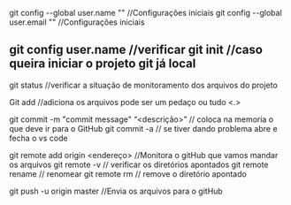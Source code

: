 git config --global user.name "<nome>" //Configurações iniciais
git config --global user.email "<email>" //Configurações iniciais

git config user.name //verificar
git init //caso queira iniciar o projeto git já local
---------------------------------------------------------------------

git status //verificar a situação de monitoramento dos arquivos do projeto

Git add //adiciona os arquivos pode ser um pedaço <nome> ou tudo <.>

git commit -m "commit message" “<descrição>” // coloca na memoria o que deve ir para o GitHub
git commit -a // se tiver dando problema abre e fecha o vs code

git remote add origin <endereço> //Monitora o gitHub que vamos mandar os arquivos
git remote -v // verificar os diretórios apontados
git remote rename <nomeAntigo> <novoNome> // renomear
git remote rm <origin> // remove o diretório apontado

git push -u origin master //Envia os arquivos para o gitHub

